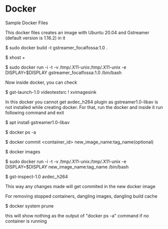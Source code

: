 # Docker
Sample Docker Files

This docker files creates an image with Ubuntu 20.04 and Gstreamer (default version is 1.16.2) in it


$ sudo docker build -t gstreamer_focalfossa:1.0 .

$ xhost +

$ sudo docker run -i -t -v /tmp/.X11-unix:/tmp/.X11-unix -e DISPLAY=$DISPLAY gstreamer_focalfossa:1.0 /bin/bash

Now inside docker, you can check

$ gst-launch-1.0 videotestsrc ! xvimagesink


In this docker you cannot get avdec_h264 plugin as gstreamer1.0-libav is not installed while creating docker.
For that, run the docker and inside it run following command and exit

$ apt install gstreamer1.0-libav

$ docker ps -a

$ docker commit <container_id> new_image_name:tag_name(optional)

$ docker images

$ sudo docker run -i -t -v /tmp/.X11-unix:/tmp/.X11-unix -e DISPLAY=$DISPLAY new_image_name:tag_name /bin/bash

$ gst-inspect-1.0 avdec_h264


This way any changes made will get commited in the new docker image


For removing stopped containers, dangling images, dangling build cache

$ docker system prune

this will show nothing as the output of "docker ps -a" command if no container is running













